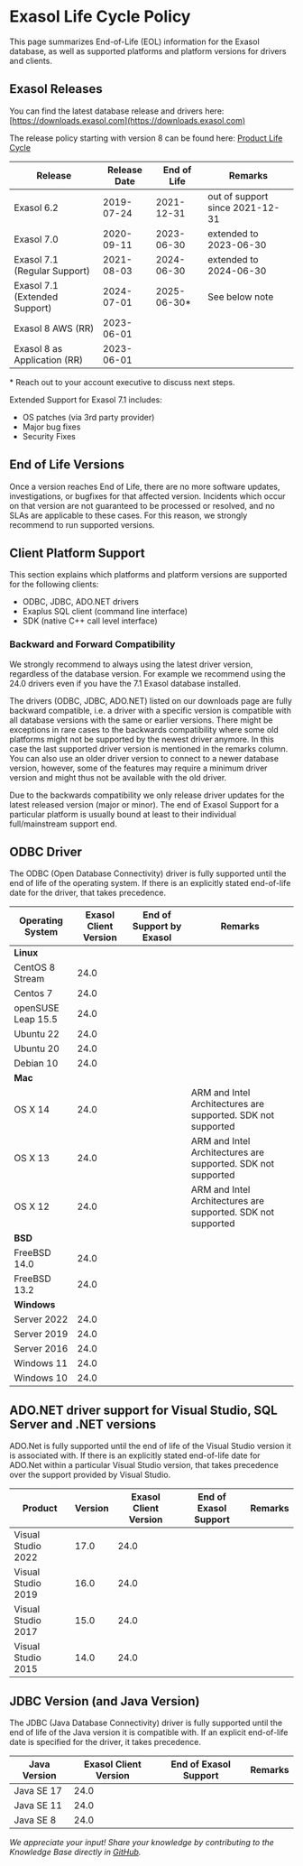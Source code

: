 
# Exasol Life Cycle Policy

This page summarizes End-of-Life (EOL) information for the Exasol database, as well as supported platforms and platform versions for drivers and clients.

## Exasol Releases

You can find the latest database release and drivers here: [https://downloads.exasol.com](https://downloads.exasol.com)

The release policy starting with version 8 can be found here: [Product Life Cycle](https://docs.exasol.com/db/latest/planning/life_cycle.htm)

|  Release | Release Date | End of Life | Remarks |
|---|---|---|---|
| Exasol 6.2 |  2019-07-24 | 2021-12-31 | out of support since 2021-12-31 |
| Exasol 7.0 |  2020-09-11 | 2023-06-30 | extended to 2023-06-30 |
| Exasol 7.1 (Regular Support) |  2021-08-03 | 2024-06-30 | extended to 2024-06-30 |
| Exasol 7.1 (Extended Support) | 2024-07-01 | 2025-06-30* | See below note |
| Exasol 8 AWS (RR) | 2023-06-01 | | |
| Exasol 8 as Application (RR) | 2023-06-01 | | |

\* Reach out to your account executive to discuss next steps.

Extended Support for Exasol 7.1 includes:

* OS patches (via 3rd party provider)
* Major bug fixes
* Security Fixes

## End of Life Versions

Once a version reaches End of Life, there are no more software updates, investigations, or bugfixes for that affected version. Incidents which occur on that version are not guaranteed to be processed or resolved, and no SLAs are applicable to these cases. For this reason, we strongly recommend to run supported versions.

## Client Platform Support

This section explains which platforms and platform versions are supported for the following clients:

* ODBC, JDBC, ADO.NET drivers
* Exaplus SQL client (command line interface)
* SDK (native C++ call level interface)

### Backward and Forward Compatibility

We strongly recommend to always using the latest driver version, regardless of the database version. For example we recommend using the 24.0 drivers even if you have the 7.1 Exasol database installed.

The drivers (ODBC, JDBC, ADO.NET) listed on our downloads page are fully backward compatible, i.e. a driver with a specific version is compatible with all database versions with the same or earlier versions. There might be exceptions in rare cases to the backwards compatibility where some old platforms might not be supported by the newest driver anymore. In this case the last supported driver version is mentioned in the remarks column. You can also use an older driver version to connect to a newer database version, however, some of the features may require a minimum driver version and might thus not be available with the old driver.

Due to the backwards compatibility we only release driver updates for the latest released version (major or minor).
The end of Exasol Support for a particular platform is usually bound at least to their individual full/mainstream support end.

## ODBC Driver

The ODBC (Open Database Connectivity) driver is fully supported until the end of life of the operating system. If there is an explicitly stated end-of-life date for the driver, that takes precedence.

| Operating System | Exasol Client Version | End of Support by Exasol | Remarks |
|---|---|---|---|
| **Linux** | | | |
| CentOS 8 Stream | 24.0 | | |
| Centos 7 | 24.0 | | |
| openSUSE Leap 15.5 | 24.0 | | |
| Ubuntu 22 | 24.0 | | |
| Ubuntu 20 | 24.0 | | |
| Debian 10 | 24.0 | | |
| **Mac** | | | |
| OS X 14 | 24.0 | | ARM and Intel Architectures are supported. SDK not supported |
| OS X 13 | 24.0 | | ARM and Intel Architectures are supported. SDK not supported |
| OS X 12 | 24.0 | | ARM and Intel Architectures are supported. SDK not supported |
| **BSD** | | | |
| FreeBSD 14.0 | 24.0 | | |
| FreeBSD 13.2 | 24.0 | | |
| **Windows** | | | |
| Server 2022 |	24.0 | | |
| Server 2019 |	24.0 | | |
| Server 2016 |	24.0 | | |
| Windows 11 | 24.0 | | |
| Windows 10 | 24.0 | | |

## ADO.NET driver support for Visual Studio, SQL Server and .NET versions

ADO.Net is fully supported until the end of life of the Visual Studio version it is associated with. If there is an explicitly stated end-of-life date for ADO.Net within a particular Visual Studio version, that takes precedence over the support provided by Visual Studio.

| Product | Version | Exasol Client Version | End of Exasol Support | Remarks |
|---|---|---|---|---|
| Visual Studio 2022 | 17.0 | 24.0 | | |
| Visual Studio 2019 | 16.0 | 24.0 | | |
| Visual Studio 2017 | 15.0 | 24.0 | | |
| Visual Studio 2015 | 14.0 | 24.0 | | |

## JDBC Version (and Java Version)

The JDBC (Java Database Connectivity) driver is fully supported until the end of life of the Java version it is compatible with. If an explicit end-of-life date is specified for the driver, it takes precedence.

| Java Version | Exasol Client Version | End of Exasol Support | Remarks |
|---|---|---|---|
| Java SE 17 | 24.0 | | |
| Java SE 11 | 24.0 | | |
| Java SE 8 | 24.0 | | |

*We appreciate your input! Share your knowledge by contributing to the Knowledge Base directly in [GitHub](https://github.com/exasol/public-knowledgebase).* 
